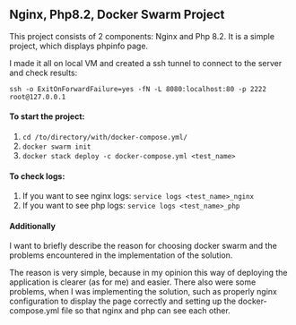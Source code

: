 ## Nginx, Php8.2, Docker Swarm Project

This project consists of 2 components: Nginx and Php 8.2. It is a simple project, which displays phpinfo page.

I made it all on local VM and created a ssh tunnel to connect to the server and check results:

`ssh -o ExitOnForwardFailure=yes -fN -L 8080:localhost:80 -p 2222 root@127.0.0.1`

#### To start the project:
1) `cd /to/directory/with/docker-compose.yml/`
2) `docker swarm init`
3) `docker stack deploy -c docker-compose.yml <test_name>`

#### To check logs:
1) If you want to see nginx logs: `service logs <test_name>_nginx`
2) If you want to see php logs: `service logs <test_name>_php`

#### Additionally 
I want to briefly describe the reason for choosing docker swarm and the problems encountered in the implementation of the solution.

The reason is very simple, because in my opinion this way of deploying the application is clearer (as for me) and easier. There also were some problems, when I was implementing the solution, such as properly nginx configuration to display the page correctly and setting up the docker-compose.yml file so that nginx and php can see each other.
